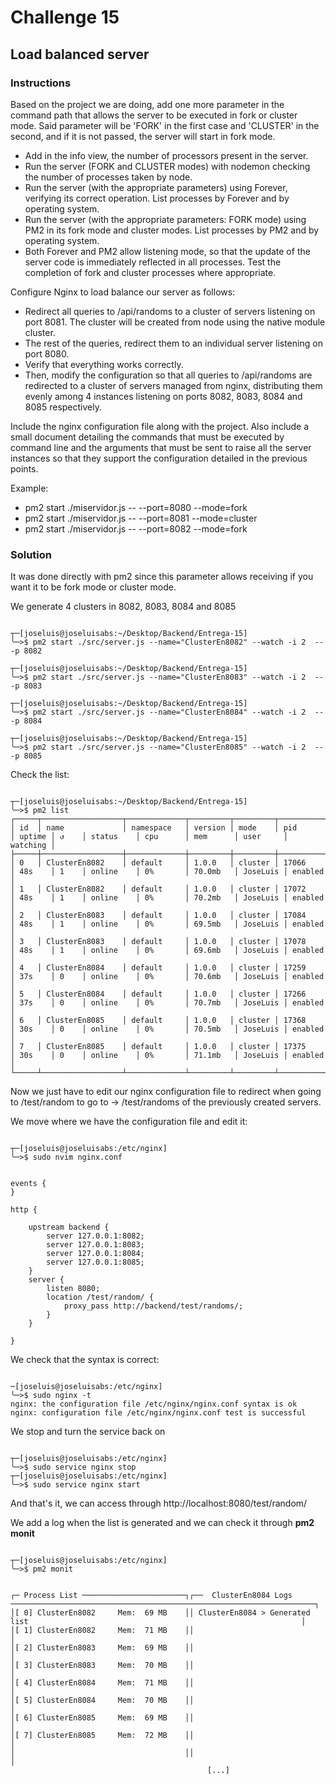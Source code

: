 # Challenge 15

## Load balanced server

### Instructions

Based on the project we are doing, add one more parameter in the command path that allows the server to be executed in fork or cluster mode. Said parameter will be 'FORK' in the first case and 'CLUSTER' in the second, and if it is not passed, the server will start in fork mode.

- Add in the info view, the number of processors present in the server.
- Run the server (FORK and CLUSTER modes) with nodemon checking the number of processes taken by node.
- Run the server (with the appropriate parameters) using Forever, verifying its correct operation. List processes by Forever and by operating system.
- Run the server (with the appropriate parameters: FORK mode) using PM2 in its fork mode and cluster modes. List processes by PM2 and by operating system.
- Both Forever and PM2 allow listening mode, so that the update of the server code is immediately reflected in all processes.
Test the completion of fork and cluster processes where appropriate.

Configure Nginx to load balance our server as follows:

- Redirect all queries to /api/randoms to a cluster of servers listening on port 8081. The cluster will be created from node using the native module cluster.
- The rest of the queries, redirect them to an individual server listening on port 8080.
- Verify that everything works correctly.
- Then, modify the configuration so that all queries to /api/randoms are redirected to a cluster of servers managed from nginx, distributing them evenly among 4 instances listening on ports 8082, 8083, 8084 and 8085 respectively.

Include the nginx configuration file along with the project.
Also include a small document detailing the commands that must be executed by command line and the arguments that must be sent to raise all the server instances so that they support the configuration detailed in the previous points.

Example:
- pm2 start ./miservidor.js -- --port=8080 --mode=fork
- pm2 start ./miservidor.js -- --port=8081 --mode=cluster
- pm2 start ./miservidor.js -- --port=8082 --mode=fork

### Solution

It was done directly with pm2 since this parameter allows receiving if you want it to be fork mode or cluster mode.

We generate 4 clusters in 8082, 8083, 8084 and 8085

```console

┬─[joseluis@joseluisabs:~/Desktop/Backend/Entrega-15]
╰─>$ pm2 start ./src/server.js --name="ClusterEn8082" --watch -i 2  -- -p 8082

┬─[joseluis@joseluisabs:~/Desktop/Backend/Entrega-15]
╰─>$ pm2 start ./src/server.js --name="ClusterEn8083" --watch -i 2  -- -p 8083

┬─[joseluis@joseluisabs:~/Desktop/Backend/Entrega-15]
╰─>$ pm2 start ./src/server.js --name="ClusterEn8084" --watch -i 2  -- -p 8084

┬─[joseluis@joseluisabs:~/Desktop/Backend/Entrega-15]
╰─>$ pm2 start ./src/server.js --name="ClusterEn8085" --watch -i 2  -- -p 8085

```



Check the list:

```console

┬─[joseluis@joseluisabs:~/Desktop/Backend/Entrega-15]
╰─>$ pm2 list
┌─────┬──────────────────┬─────────────┬─────────┬─────────┬──────────┬────────┬──────┬───────────┬──────────┬──────────┬──────────┬──────────┐
│ id  │ name             │ namespace   │ version │ mode    │ pid      │ uptime │ ↺    │ status    │ cpu      │ mem      │ user     │ watching │
├─────┼──────────────────┼─────────────┼─────────┼─────────┼──────────┼────────┼──────┼───────────┼──────────┼──────────┼──────────┼──────────┤
│ 0   │ ClusterEn8082    │ default     │ 1.0.0   │ cluster │ 17066    │ 48s    │ 1    │ online    │ 0%       │ 70.0mb   │ JoseLuis │ enabled  │
│ 1   │ ClusterEn8082    │ default     │ 1.0.0   │ cluster │ 17072    │ 48s    │ 1    │ online    │ 0%       │ 70.2mb   │ JoseLuis │ enabled  │
│ 2   │ ClusterEn8083    │ default     │ 1.0.0   │ cluster │ 17084    │ 48s    │ 1    │ online    │ 0%       │ 69.5mb   │ JoseLuis │ enabled  │
│ 3   │ ClusterEn8083    │ default     │ 1.0.0   │ cluster │ 17078    │ 48s    │ 1    │ online    │ 0%       │ 69.6mb   │ JoseLuis │ enabled  │
│ 4   │ ClusterEn8084    │ default     │ 1.0.0   │ cluster │ 17259    │ 37s    │ 0    │ online    │ 0%       │ 70.6mb   │ JoseLuis │ enabled  │
│ 5   │ ClusterEn8084    │ default     │ 1.0.0   │ cluster │ 17266    │ 37s    │ 0    │ online    │ 0%       │ 70.7mb   │ JoseLuis │ enabled  │
│ 6   │ ClusterEn8085    │ default     │ 1.0.0   │ cluster │ 17368    │ 30s    │ 0    │ online    │ 0%       │ 70.5mb   │ JoseLuis │ enabled  │
│ 7   │ ClusterEn8085    │ default     │ 1.0.0   │ cluster │ 17375    │ 30s    │ 0    │ online    │ 0%       │ 71.1mb   │ JoseLuis │ enabled  │
└─────┴──────────────────┴─────────────┴─────────┴─────────┴──────────┴────────┴──────┴───────────┴──────────┴──────────┴──────────┴──────────┘

```
Now we just have to edit our nginx configuration file to redirect when going to /test/random to go to -> /test/randoms of the previously created servers.

We move where we have the configuration file and edit it:

```console

┬─[joseluis@joseluisabs:/etc/nginx]
╰─>$ sudo nvim nginx.conf
```


```console

events {
}

http {

    upstream backend {
        server 127.0.0.1:8082;
        server 127.0.0.1:8083;
        server 127.0.0.1:8084;
        server 127.0.0.1:8085;
    }
    server {
        listen 8080;
        location /test/random/ {
            proxy_pass http://backend/test/randoms/;
        }
    }

}

```



We check that the syntax is correct:

```console

─[joseluis@joseluisabs:/etc/nginx]
╰─>$ sudo nginx -t
nginx: the configuration file /etc/nginx/nginx.conf syntax is ok
nginx: configuration file /etc/nginx/nginx.conf test is successful

```

We stop and turn the service back on

```console

┬─[joseluis@joseluisabs:/etc/nginx]
╰─>$ sudo service nginx stop
┬─[joseluis@joseluisabs:/etc/nginx]
╰─>$ sudo service nginx start

```

And that's it, we can access through http://localhost:8080/test/random/

We add a log when the list is generated and we can check it through **pm2 monit**

```console

┬─[joseluis@joseluisabs:/etc/nginx]
╰─>$ pm2 monit


┌─ Process List ───────────────────────┐┌──  ClusterEn8084 Logs  ────────────────────────────────────────────────────────────────────┐
│[ 0] ClusterEn8082     Mem:  69 MB    ││ ClusterEn8084 > Generated list                                                             │
│[ 1] ClusterEn8082     Mem:  71 MB    ││                                                                                            │
│[ 2] ClusterEn8083     Mem:  69 MB    ││                                                                                            │
│[ 3] ClusterEn8083     Mem:  70 MB    ││                                                                                            │
│[ 4] ClusterEn8084     Mem:  71 MB    ││                                                                                            │
│[ 5] ClusterEn8084     Mem:  70 MB    ││                                                                                            │
│[ 6] ClusterEn8085     Mem:  69 MB    ││                                                                                            │
│[ 7] ClusterEn8085     Mem:  72 MB    ││                                                                                            │
│                                      ││                                                                                            │
                                            [...]

```

